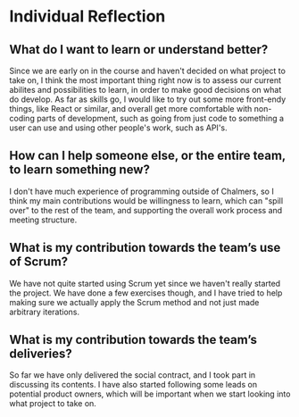 # Individual Reflection

## What do I want to learn or understand better?
Since we are early on in the course and haven't decided on what project to take on, I think the most important thing right now is to assess our current abilites
and possibilities to learn, in order to make good decisions on what do develop. As far as skills go, I would like to try out some more front-endy things, like
React or similar, and overall get more comfortable with non-coding parts of development, such as going from just code to something a user can use and using other
people's work, such as API's.


## How can I help someone else, or the entire team, to learn something new?
I don't have much experience of programming outside of Chalmers, so I think my main contributions would be willingness to learn, which can "spill over" to the rest
of the team, and supporting the overall work process and meeting structure.


## What is my contribution towards the team’s use of Scrum?
We have not quite started using Scrum yet since we haven't really started the project. We have done a few exercises though, and I have tried to help making sure
we actually apply the Scrum method and not just made arbitrary iterations.


## What is my contribution towards the team’s deliveries?
So far we have only delivered the social contract, and I took part in discussing its contents. I have also started following some leads on potential product owners,
which will be important when we start looking into what project to take on.
